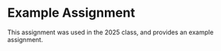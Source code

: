 # Example Assignment

This assignment was used in the 2025 class, and provides an example assignment.